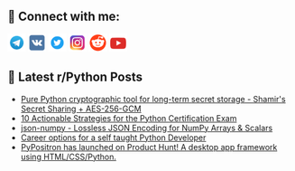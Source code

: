 ## 🔎 Connect with me:
[<img src="https://github.com/bullbesh/bullbesh/blob/main/images/Telegram.png" width="32" height="32" />](https://t.me/bullbesh)
[<img src="https://github.com/bullbesh/bullbesh/blob/main/images/VK.png" width="32" height="32" />](https://vk.com/bullbesh)
[<img src="https://github.com/bullbesh/bullbesh/blob/main/images/Twitter.png" width="32" height="32" />](https://twitter.com/bullbesh1)
[<img src="https://github.com/bullbesh/bullbesh/blob/main/images/Instagram.png" width="32" height="32" />](https://www.instagram.com/bullbesh)
[<img src="https://github.com/bullbesh/bullbesh/blob/main/images/Reddit.png" width="32" height="32" />](https://www.reddit.com/user/bullbesh)
[<img src="https://github.com/bullbesh/bullbesh/blob/main/images/YouTube.png" width="32" height="32" />](https://www.youtube.com/channel/UCtfjRs6uzgq5mfm8S06WTcg)

## 📕 Latest r/Python Posts
<!-- BLOG-POST-LIST:START -->
- [Pure Python cryptographic tool for long-term secret storage - Shamir&#39;s Secret Sharing + AES-256-GCM](https://www.reddit.com/r/Python/comments/1lx2cz9/pure_python_cryptographic_tool_for_longterm/)
- [10 Actionable Strategies for the Python Certification Exam](https://www.reddit.com/r/Python/comments/1lx1kgf/10_actionable_strategies_for_the_python/)
- [json-numpy - Lossless JSON Encoding for NumPy Arrays &amp; Scalars](https://www.reddit.com/r/Python/comments/1lx167z/jsonnumpy_lossless_json_encoding_for_numpy_arrays/)
- [Career options for a self taught Python Developer](https://www.reddit.com/r/Python/comments/1lx0vs5/career_options_for_a_self_taught_python_developer/)
- [PyPositron has launched on Product Hunt! A desktop app framework using HTML/CSS/Python.](https://www.reddit.com/r/Python/comments/1lx0ewo/pypositron_has_launched_on_product_hunt_a_desktop/)
<!-- BLOG-POST-LIST:END -->
